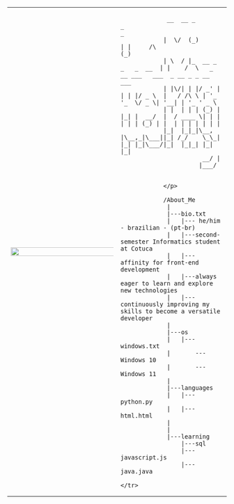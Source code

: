 <table>
    <tr>
    <td style="width: 50%;">
        <img src="https://i.pinimg.com/564x/70/b4/0a/70b40ae8cca2ba1ee9ea975c63c579e6.jpg" style="width: 200%; border: none;"/>
            </td>
            <td style="width: 50%; vertical-align: top;">
                <p style="font-family: monospace; font-size: 16px;">

                 __  __ _                   _                                 _
                |  \/  (_)                 | |     /\                        (_)
                | \  / |_  __ _ _   _  __  | |    /  \   _ __ ___   ___  _ __ _ _ __ ___
                | |\/| | |/ _' | | | |/ _ \  |   / /\ \ | '_  '_  \/ _ \| '__| | '_ ' _ \
                | |  | | | (_) | |_| |  __/  |  / ____ \| | | | | | (_) | |  | | | | | | |
                |_|  |_|_|\__, |\__,_|\___||_| /_/    \_\_| |_| |_|\___/|_|  |_|_| |_| |_|
                           __/ |
                          |___/ 


                </p>

                /About_Me
                 |
                 |---bio.txt
                 |   |--- he/him - brazilian - (pt-br)
                 |   |---second-semester Informatics student at Cotuca
                 |   |---affinity for front-end development
                 |   |---always eager to learn and explore new technologies
                 |   |---continuously improving my skills to become a versatile developer
                 |
                 |---os
                 |   |---windows.txt
                 |       ---Windows 10
                 |       ---Windows 11
                 |
                 |---languages
                 |   |---python.py
                 |   |---html.html
                 |
                 |
                 |---learning
                     |---sql
                     |---javascript.js
                     |---java.java

    </tr>
</table>